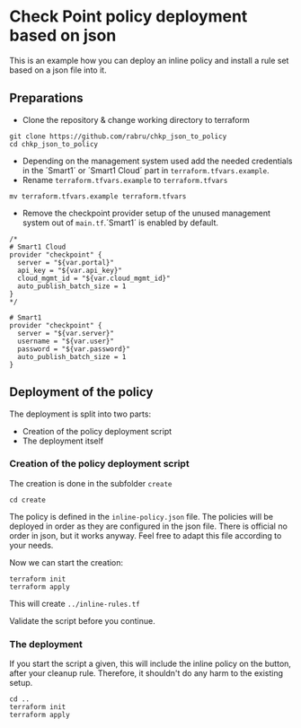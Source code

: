 # Check Point policy deployment based on json

This is an example how you can deploy an inline policy and install a rule set based on a json file into it.

## Preparations 

- Clone the repository & change working directory to terraform
```
git clone https://github.com/rabru/chkp_json_to_policy
cd chkp_json_to_policy
```

- Depending on the management system used add the needed credentials in the ´Smart1´ or ´Smart1 Cloud´ part in `terraform.tfvars.example`.
- Rename `terraform.tfvars.example` to `terraform.tfvars`
```
mv terraform.tfvars.example terraform.tfvars
```

- Remove the checkpoint provider setup of the unused management system out of `main.tf`.´Smart1´ is enabled by default.

```
/*
# Smart1 Cloud
provider "checkpoint" {
  server = "${var.portal}"
  api_key = "${var.api_key}"
  cloud_mgmt_id = "${var.cloud_mgmt_id}"
  auto_publish_batch_size = 1
}
*/

# Smart1
provider "checkpoint" {
  server = "${var.server}"
  username = "${var.user}"
  password = "${var.password}"
  auto_publish_batch_size = 1
}
```

## Deployment of the policy

The deployment is split into two parts:
- Creation of the policy deployment script
- The deployment itself

### Creation of the policy deployment script

The creation is done in the subfolder `create`
```
cd create
```

The policy is defined in the `inline-policy.json` file. The policies will be deployed in order as they are configured in the json file. There is official no order in json, but it works anyway. Feel free to adapt this file according to your needs.

Now we can start the creation:

```
terraform init
terraform apply
```

This will create `../inline-rules.tf`

Validate the script before you continue.

### The deployment

If you start the script a given, this will include the inline policy on the button, after your cleanup rule. Therefore, it shouldn't do any harm to the existing setup.

```
cd ..
terraform init
terraform apply
```

